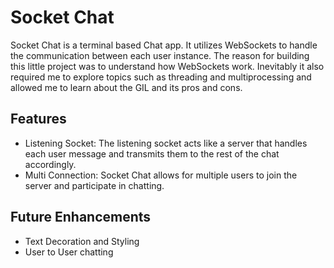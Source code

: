 # Socket Chat
Socket Chat is a terminal based Chat app. It utilizes WebSockets to handle the communication between each user instance. The reason for building this little project was to understand how WebSockets work. Inevitably it also required me to explore topics such as threading and multiprocessing and allowed me to learn about the GIL and its pros and cons. 

## Features

- Listening Socket: The listening socket acts like a server that handles each user message and transmits them to the rest of the chat accordingly.
- Multi Connection: Socket Chat allows for multiple users to join the server and participate in chatting.

## Future Enhancements

- Text Decoration and Styling
- User to User chatting
